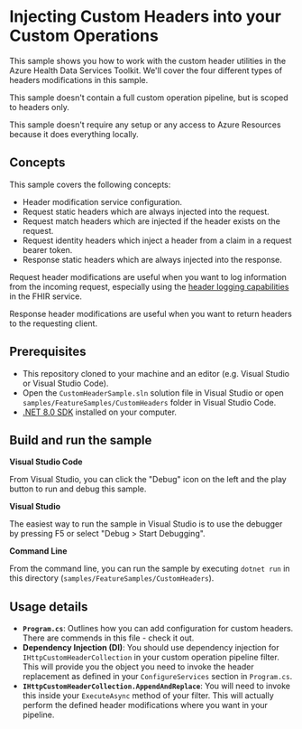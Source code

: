 # Injecting Custom Headers into your Custom Operations

This sample shows you how to work with the custom header utilities in the Azure Health Data Services Toolkit. We'll cover the four different types of headers modifications in this sample.

This sample doesn't contain a full custom operation pipeline, but is scoped to headers only.

This sample doesn't require any setup or any access to Azure Resources because it does everything locally.

## Concepts

This sample covers the following concepts:

- Header modification service configuration.
- Request static headers which are always injected into the request.
- Request match headers which are injected if the header exists on the request.
- Request identity headers which inject a header from a claim in a request bearer token.
- Response static headers which are always injected into the response.

Request header modifications are useful when you want to log information from the incoming request, especially using the [header logging capabilities](https://docs.microsoft.com//azure/healthcare-apis/azure-api-for-fhir/use-custom-headers) in the FHIR service.

Response header modifications are useful when you want to return headers to the requesting client.

## Prerequisites

- This repository cloned to your machine and an editor (e.g. Visual Studio or Visual Studio Code).
- Open the `CustomHeaderSample.sln` solution file in Visual Studio or open `samples/FeatureSamples/CustomHeaders` folder in Visual Studio Code.
- [.NET 8.0 SDK](https://dotnet.microsoft.com/download) installed on your computer.

## Build and run the sample

**Visual Studio Code**

From Visual Studio, you can click the "Debug" icon on the left and the play button to run and debug this sample.

**Visual Studio**

The easiest way to run the sample in Visual Studio is to use the debugger by pressing F5 or select "Debug > Start Debugging".

**Command Line**

From the command line, you can run the sample by executing `dotnet run` in this directory (`samples/FeatureSamples/CustomHeaders`).

## Usage details

- **`Program.cs`**: Outlines how you can add configuration for custom headers. There are commends in this file - check it out.
- **Dependency Injection (DI)**: You should use dependency injection for `IHttpCustomHeaderCollection` in your custom operation pipeline filter. This will provide you the object you need to invoke the header replacement as defined in your `ConfigureServices` section in `Program.cs`.
- **`IHttpCustomHeaderCollection.AppendAndReplace`**: You will need to invoke this inside your `ExecuteAsync` method of your filter. This will actually perform the defined header modifications where you want in your pipeline.
